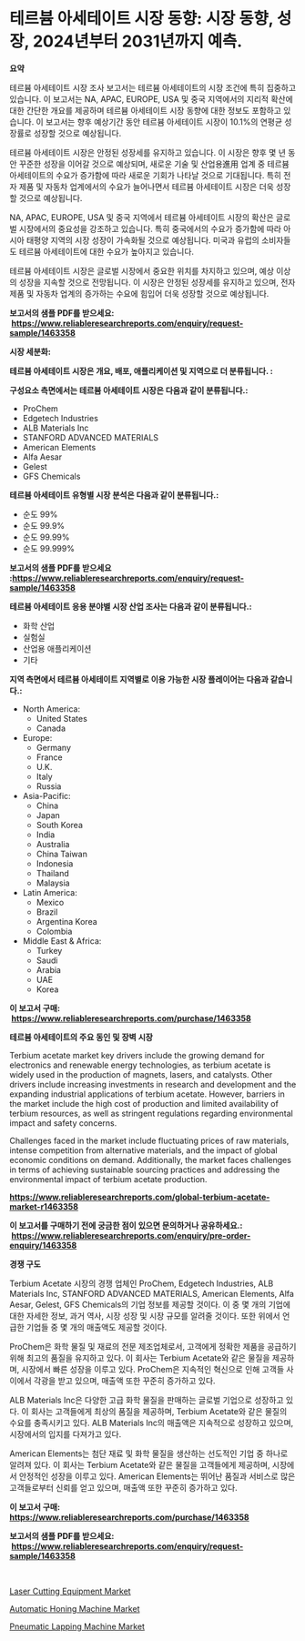 <p><h1>테르븀 아세테이트 시장 동향: 시장 동향, 성장, 2024년부터 2031년까지 예측.</h1></p><p><strong>요약</strong></p>
<p><p>테르븀 아세테이트 시장 조사 보고서는 테르븀 아세테이트의 시장 조건에 특히 집중하고 있습니다. 이 보고서는 NA, APAC, EUROPE, USA 및 중국 지역에서의 지리적 확산에 대한 간단한 개요를 제공하며 테르븀 아세테이트 시장 동향에 대한 정보도 포함하고 있습니다. 이 보고서는 향후 예상기간 동안 테르븀 아세테이트 시장이 10.1%의 연평균 성장률로 성장할 것으로 예상됩니다.</p><p>테르븀 아세테이트 시장은 안정된 성장세를 유지하고 있습니다. 이 시장은 향후 몇 년 동안 꾸준한 성장을 이어갈 것으로 예상되며, 새로운 기술 및 산업용進用 업계 중 테르븀 아세테이트의 수요가 증가함에 따라 새로운 기회가 나타날 것으로 기대됩니다. 특히 전자 제품 및 자동차 업계에서의 수요가 늘어나면서 테르븀 아세테이트 시장은 더욱 성장할 것으로 예상됩니다.</p><p>NA, APAC, EUROPE, USA 및 중국 지역에서 테르븀 아세테이트 시장의 확산은 글로벌 시장에서의 중요성을 강조하고 있습니다. 특히 중국에서의 수요가 증가함에 따라 아시아 태평양 지역의 시장 성장이 가속화될 것으로 예상됩니다. 미국과 유럽의 소비자들도 테르븀 아세테이트에 대한 수요가 높아지고 있습니다.</p><p>테르븀 아세테이트 시장은 글로벌 시장에서 중요한 위치를 차지하고 있으며, 예상 이상의 성장을 지속할 것으로 전망됩니다. 이 시장은 안정된 성장세를 유지하고 있으며, 전자 제품 및 자동차 업계의 증가하는 수요에 힘입어 더욱 성장할 것으로 예상됩니다.</p></p>
<p><strong>보고서의 샘플 PDF를 받으세요: &nbsp;<a href="https://www.reliableresearchreports.com/enquiry/request-sample/1463358">https://www.reliableresearchreports.com/enquiry/request-sample/1463358</a></strong></p>
<p><strong>시장 세분화:</strong></p>
<p><strong> 테르븀 아세테이트 시장은 개요, 배포, 애플리케이션 및 지역으로 더 분류됩니다. :</strong></p>
<p><strong>구성요소 측면에서는 테르븀 아세테이트 시장은 다음과 같이 분류됩니다.:</strong></p>
<p><ul><li>ProChem</li><li>Edgetech Industries</li><li>ALB Materials Inc</li><li>STANFORD ADVANCED MATERIALS</li><li>American Elements</li><li>Alfa Aesar</li><li>Gelest</li><li>GFS Chemicals</li></ul></p>
<p><strong> 테르븀 아세테이트 유형별 시장 분석은 다음과 같이 분류됩니다.:</strong></p>
<p><ul><li>순도 99%</li><li>순도 99.9%</li><li>순도 99.99%</li><li>순도 99.999%</li></ul></p>
<p><strong>보고서의 샘플 PDF를 받으세요 :<a href="https://www.reliableresearchreports.com/enquiry/request-sample/1463358">https://www.reliableresearchreports.com/enquiry/request-sample/1463358</a></strong></p>
<p><strong> 테르븀 아세테이트 응용 분야별 시장 산업 조사는 다음과 같이 분류됩니다.:</strong></p>
<p><ul><li>화학 산업</li><li>실험실</li><li>산업용 애플리케이션</li><li>기타</li></ul></p>
<p><strong>지역 측면에서 테르븀 아세테이트 지역별로 이용 가능한 시장 플레이어는 다음과 같습니다.:</strong></p>
<p><ul>
    <li>
        North America:
        <ul>
            <li>United States</li>
            <li>Canada</li>
        </ul>
    </li>
    <li>
        Europe:
        <ul>
            <li>Germany</li>
            <li>France</li>
            <li>U.K.</li>
            <li>Italy</li>
            <li>Russia</li>
        </ul>
    </li>
    <li>
        Asia-Pacific:
        <ul>
            <li>China</li>
            <li>Japan</li>
            <li>South Korea</li>
            <li>India</li>
            <li>Australia</li>
            <li>China Taiwan</li>
            <li>Indonesia</li>
            <li>Thailand</li>
            <li>Malaysia</li>
        </ul>
    </li>
    <li>
        Latin America:
        <ul>
            <li>Mexico</li>
            <li>Brazil</li>
            <li>Argentina Korea</li>
            <li>Colombia</li>
        </ul>
    </li>
    <li>
        Middle East & Africa:
        <ul>
            <li>Turkey</li>
            <li>Saudi</li>
            <li>Arabia</li>
            <li>UAE</li>
            <li>Korea</li>
        </ul>
    </li>
    </ul></p>
<p><strong>이 보고서 구매: &nbsp;<a href="https://www.reliableresearchreports.com/purchase/1463358">https://www.reliableresearchreports.com/purchase/1463358</a></strong></p>
<p><strong>테르븀 아세테이트의 주요 동인 및 장벽 시장</strong></p>
<p><p>Terbium acetate market key drivers include the growing demand for electronics and renewable energy technologies, as terbium acetate is widely used in the production of magnets, lasers, and catalysts. Other drivers include increasing investments in research and development and the expanding industrial applications of terbium acetate. However, barriers in the market include the high cost of production and limited availability of terbium resources, as well as stringent regulations regarding environmental impact and safety concerns.</p><p>Challenges faced in the market include fluctuating prices of raw materials, intense competition from alternative materials, and the impact of global economic conditions on demand. Additionally, the market faces challenges in terms of achieving sustainable sourcing practices and addressing the environmental impact of terbium acetate production.</p></p>
<p><strong><a href="https://www.reliableresearchreports.com/global-terbium-acetate-market-r1463358">https://www.reliableresearchreports.com/global-terbium-acetate-market-r1463358</a></strong></p>
<p><strong>이 보고서를 구매하기 전에 궁금한 점이 있으면 문의하거나 공유하세요.: &nbsp;<a href="https://www.reliableresearchreports.com/enquiry/pre-order-enquiry/1463358">https://www.reliableresearchreports.com/enquiry/pre-order-enquiry/1463358</a></strong></p>
<p><strong>경쟁 구도</strong></p>
<p><p>Terbium Acetate 시장의 경쟁 업체인 ProChem, Edgetech Industries, ALB Materials Inc, STANFORD ADVANCED MATERIALS, American Elements, Alfa Aesar, Gelest, GFS Chemicals의 기업 정보를 제공할 것이다. 이 중 몇 개의 기업에 대한 자세한 정보, 과거 역사, 시장 성장 및 시장 규모를 알려줄 것이다. 또한 위에서 언급한 기업들 중 몇 개의 매출액도 제공할 것이다.</p><p>ProChem은 화학 물질 및 재료의 전문 제조업체로서, 고객에게 정확한 제품을 공급하기 위해 최고의 품질을 유지하고 있다. 이 회사는 Terbium Acetate와 같은 물질을 제공하며, 시장에서 빠른 성장을 이루고 있다. ProChem은 지속적인 혁신으로 인해 고객들 사이에서 각광을 받고 있으며, 매출액 또한 꾸준히 증가하고 있다.</p><p>ALB Materials Inc은 다양한 고급 화학 물질을 판매하는 글로벌 기업으로 성장하고 있다. 이 회사는 고객들에게 최상의 품질을 제공하며, Terbium Acetate와 같은 물질의 수요를 충족시키고 있다. ALB Materials Inc의 매출액은 지속적으로 성장하고 있으며, 시장에서의 입지를 다져가고 있다.</p><p>American Elements는 첨단 재료 및 화학 물질을 생산하는 선도적인 기업 중 하나로 알려져 있다. 이 회사는 Terbium Acetate와 같은 물질을 고객들에게 제공하며, 시장에서 안정적인 성장을 이루고 있다. American Elements는 뛰어난 품질과 서비스로 많은 고객들로부터 신뢰를 얻고 있으며, 매출액 또한 꾸준히 증가하고 있다.</p></p>
<p><strong>이 보고서 구매: &nbsp; <a href="https://www.reliableresearchreports.com/purchase/1463358">https://www.reliableresearchreports.com/purchase/1463358</a></strong></p>
<p><strong>보고서의 샘플 PDF를 받으세요: &nbsp;<a href="https://www.reliableresearchreports.com/enquiry/request-sample/1463358">https://www.reliableresearchreports.com/enquiry/request-sample/1463358</a></strong><strong></strong></p>
<p>&nbsp;</p>
<p><p><a href="https://github.com/WillieWoodard/Market-Research-Report-List-4/blob/main/laser-cutting-equipment-market.md">Laser Cutting Equipment Market</a></p><p><a href="https://github.com/jj19131/Market-Research-Report-List-2/blob/main/automatic-honing-machine-market.md">Automatic Honing Machine Market</a></p><p><a href="https://github.com/marloy8/Market-Research-Report-List-4/blob/main/pneumatic-lapping-machine-market.md">Pneumatic Lapping Machine Market</a></p></p>